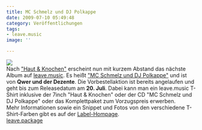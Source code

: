 ```yaml
---
title: MC Schmelz und DJ Polkappe
date: 2009-07-10 05:49:48
category: Veröffentlichungen
tags:
- leave.music
image: ''

---
```


[![](http://www.leavemusic.de/live/leavemusic/content/artikelbilder/364)](http://www.leavemusic.de/live/leavemusic/index.php?content=12&artikel_id=67&menu_left_kind=0)  
Nach ["Haut & Knochen"](http://www.misantropolis.de/2009/05/cocon-haut-knochen-download-album/) erscheint nun mit kurzem Abstand das nächste Album auf [leave.music](http://www.leave-music.de/). Es heißt ["MC Schmelz und DJ Polkappe"](http://www.leavemusic.de/live/leavemusic/index.php?content=12&artikel_id=67&menu_left_kind=0) und ist von **Qwer und der Dezente**. Die Vorbestellaktion ist bereits angelaufen und geht bis zum Releasedatum am **20. Juli**. Dabei kann man ein leave.music T-Shirt inklusive der 7inch "Haut & Knochen" oder der CD "MC Schmelz und DJ Polkappe" oder das Komplettpaket zum Vorzugspreis erwerben.  
Mehr Informationen sowie ein Snippet und Fotos von den verschiedene T-Shirt-Farben gibt es auf der [Label-Hompage](http://www.leavemusic.de/live/leavemusic/index.php?content=12&artikel_id=67&menu_left_kind=0).  
[leave.package](http://www.leavemusic.de/live/leavemusic/index.php?content=12&artikel_id=67&menu_left_kind=0)
